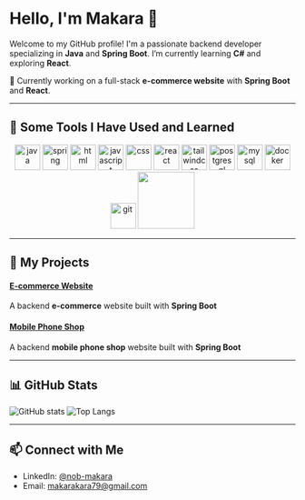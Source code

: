 # Hello, I'm Makara 👋

Welcome to my GitHub profile! I'm a passionate backend developer specializing in **Java** and **Spring Boot**. I’m currently learning **C#** and exploring **React**.

🔭 Currently working on a full-stack **e-commerce website** with **Spring Boot** and **React**.

---

## 🚀 Some Tools I Have Used and Learned

<p align="center">
  <img src="https://cdn.jsdelivr.net/gh/devicons/devicon/icons/java/java-original.svg" alt="java" width="45" height="45"/>
  <img src="https://cdn.jsdelivr.net/gh/devicons/devicon/icons/spring/spring-original.svg" alt="spring" width="45" height="45"/>
  <img src="https://cdn.jsdelivr.net/gh/devicons/devicon/icons/html5/html5-original.svg" alt="html" width="45" height="45"/>
  <img src="https://cdn.jsdelivr.net/gh/devicons/devicon/icons/javascript/javascript-original.svg" alt="javascript" width="45" height="45"/>
  <img src="https://cdn.jsdelivr.net/gh/devicons/devicon/icons/css3/css3-original.svg" alt="css" width="45" height="45"/>
  <img src="https://cdn.jsdelivr.net/gh/devicons/devicon/icons/react/react-original.svg" alt="react" width="45" height="45"/>
  <img src="https://cdn.jsdelivr.net/gh/devicons/devicon/icons/tailwindcss/tailwindcss-original.svg" alt="tailwindcss" width="45" height="45"/>
  <img src="https://cdn.jsdelivr.net/gh/devicons/devicon/icons/postgresql/postgresql-original.svg" alt="postgresql" width="45" height="45"/>
  <img src="https://cdn.jsdelivr.net/gh/devicons/devicon/icons/mysql/mysql-original.svg" alt="mysql" width="45" height="45"/>
  <img src="https://cdn.jsdelivr.net/gh/devicons/devicon/icons/docker/docker-original.svg" alt="docker" width="45" height="45"/>
  <img src="https://cdn.jsdelivr.net/gh/devicons/devicon/icons/git/git-original.svg" alt="git" width="45" height="45"/>
  <img src="https://media.giphy.com/media/MA4n0unlqEmCNUd1VN/giphy.gif?cid=ecf05e47nr7hl6fu9f2mp0ujwhzdjy2n2m8pq9hf60hj93po&ep=v1_gifs_related&rid=giphy.gif&ct=g" width="100" height="100" />
</p>

---

## 🌟 My Projects

#### [E-commerce Website](https://github.com/Makara-Nob/Shopping-Cart)
A backend **e-commerce** website built with **Spring Boot**

#### [Mobile Phone Shop](https://github.com/Makara-Nob/Mobile-Phone-Shop)
A backend **mobile phone shop** website built with **Spring Boot**

---

## 📊 GitHub Stats

![ GitHub stats](https://github-readme-stats.vercel.app/api?username=Makara-Nob&show_icons=true&theme=radical)
![Top Langs](https://github-readme-stats.vercel.app/api/top-langs/?username=Makara-Nob&layout=compact&theme=radical)

---

## 📫 Connect with Me

- LinkedIn: [@nob-makara](https://www.linkedin.com/in/nob-makara-2a5957250)
- Email: [makarakara79@gmail.com](mailto:makarakara79@gmail.com)
